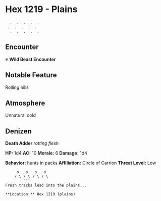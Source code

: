 # Hex 1219 - Plains
```
  .  .  .  .  .
 .  .  .  .  .
  .  .  .  .  .
```

## Encounter

※ **Wild Beast Encounter**

## Notable Feature

Rolling hills

## Atmosphere

Unnatural cold

## Denizen

**Death Adder**
*rotting flesh*

**HP:** 1d4 **AC:** 10 **Morale:** 6
**Damage:** 1d4

**Behavior:** hunts in packs
**Affiliation:** Circle of Carrion
**Threat Level:** Low

```
     o   o   o   o
    / \ / \ / \ / \
        ```
Fresh tracks lead into the plains...

**Location:** Hex 1219 (plains)
